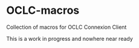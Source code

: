 # OCLC-macros
Collection of macros for OCLC Connexion Client

This is a work in progress and nowhere near ready
